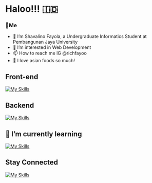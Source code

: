 # Haloo!!!	:indonesia: 
### 🌅Me
- 👋 I’m Shavalino Fayola, a Undergraduate Informatics Student at Pembangunan Jaya University
- 👀 I’m interested in Web Development
- 📫 How to reach me IG @richfayoo
- 🥢 I love asian foods so much!

## Front-end
[![My Skills](https://skillicons.dev/icons?i=js,html,css)](https://github.com/richfayoo?tab=repositories)

## Backend
[![My Skills](https://skillicons.dev/icons?i=php,mysql)](https://github.com/richfayoo?tab=repositories) 

## 🌱 I’m currently learning 
[![My Skills](https://skillicons.dev/icons?i=js,c,python,postgresql,nodejs)](https://github.com/richfayoo?tab=repositories)

## Stay Connected
[![My Skills](https://skillicons.dev/icons?i=linkedin)](https://www.linkedin.com/in/shavalino-fayola-bertha-pangaribuan-485a13260/)
